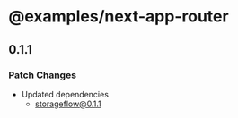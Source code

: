 # @examples/next-app-router

## 0.1.1

### Patch Changes

- Updated dependencies
  - storageflow@0.1.1
